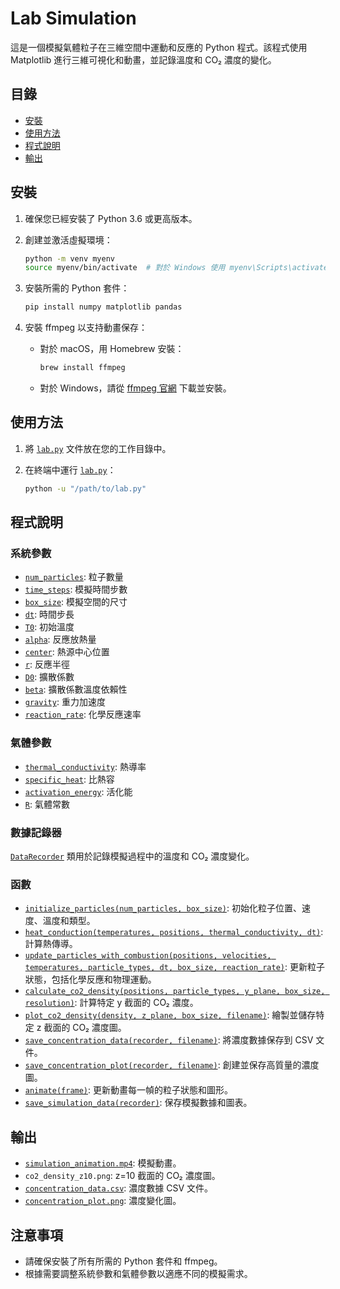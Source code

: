 # Lab Simulation

這是一個模擬氣體粒子在三維空間中運動和反應的 Python 程式。該程式使用 Matplotlib 進行三維可視化和動畫，並記錄溫度和 CO₂ 濃度的變化。

## 目錄

- [安裝](#安裝)
- [使用方法](#使用方法)
- [程式說明](#程式說明)
- [輸出](#輸出)

## 安裝

1. 確保您已經安裝了 Python 3.6 或更高版本。
2. 創建並激活虛擬環境：

    ```sh
    python -m venv myenv
    source myenv/bin/activate  # 對於 Windows 使用 myenv\Scripts\activate
    ```

3. 安裝所需的 Python 套件：

    ```sh
    pip install numpy matplotlib pandas
    ```

4. 安裝 ffmpeg 以支持動畫保存：

    - 對於 macOS，用 Homebrew 安裝：

        ```sh
        brew install ffmpeg
        ```

    - 對於 Windows，請從 [ffmpeg 官網](https://ffmpeg.org/download.html) 下載並安裝。

## 使用方法

1. 將 [`lab.py`](command:_github.copilot.openRelativePath?%5B%7B%22scheme%22%3A%22file%22%2C%22authority%22%3A%22%22%2C%22path%22%3A%22%2FUsers%2Fchenbaiyan%2FDesktop%2Fof%2Flab.py%22%2C%22query%22%3A%22%22%2C%22fragment%22%3A%22%22%7D%2C%228cb34413-9823-47d2-be01-007e8688e5a1%22%5D "/Users/chenbaiyan/Desktop/of/lab.py") 文件放在您的工作目錄中。
2. 在終端中運行 [`lab.py`](command:_github.copilot.openRelativePath?%5B%7B%22scheme%22%3A%22file%22%2C%22authority%22%3A%22%22%2C%22path%22%3A%22%2FUsers%2Fchenbaiyan%2FDesktop%2Fof%2Flab.py%22%2C%22query%22%3A%22%22%2C%22fragment%22%3A%22%22%7D%2C%228cb34413-9823-47d2-be01-007e8688e5a1%22%5D "/Users/chenbaiyan/Desktop/of/lab.py")：

    ```sh
    python -u "/path/to/lab.py"
    ```

## 程式說明

### 系統參數

- [`num_particles`](command:_github.copilot.openSymbolFromReferences?%5B%22%22%2C%5B%7B%22uri%22%3A%7B%22scheme%22%3A%22file%22%2C%22authority%22%3A%22%22%2C%22path%22%3A%22%2FUsers%2Fchenbaiyan%2FDesktop%2Fof%2Flab.py%22%2C%22query%22%3A%22%22%2C%22fragment%22%3A%22%22%7D%2C%22pos%22%3A%7B%22line%22%3A7%2C%22character%22%3A0%7D%7D%2C%7B%22uri%22%3A%7B%22scheme%22%3A%22file%22%2C%22authority%22%3A%22%22%2C%22path%22%3A%22%2FUsers%2Fchenbaiyan%2FDesktop%2Fof%2Flab.py%22%2C%22query%22%3A%22%22%2C%22fragment%22%3A%22%22%7D%2C%22pos%22%3A%7B%22line%22%3A7%2C%22character%22%3A0%7D%7D%5D%2C%228cb34413-9823-47d2-be01-007e8688e5a1%22%5D "Go to definition"): 粒子數量
- [`time_steps`](command:_github.copilot.openSymbolFromReferences?%5B%22%22%2C%5B%7B%22uri%22%3A%7B%22scheme%22%3A%22file%22%2C%22authority%22%3A%22%22%2C%22path%22%3A%22%2FUsers%2Fchenbaiyan%2FDesktop%2Fof%2Flab.py%22%2C%22query%22%3A%22%22%2C%22fragment%22%3A%22%22%7D%2C%22pos%22%3A%7B%22line%22%3A8%2C%22character%22%3A0%7D%7D%2C%7B%22uri%22%3A%7B%22scheme%22%3A%22file%22%2C%22authority%22%3A%22%22%2C%22path%22%3A%22%2FUsers%2Fchenbaiyan%2FDesktop%2Fof%2Flab.py%22%2C%22query%22%3A%22%22%2C%22fragment%22%3A%22%22%7D%2C%22pos%22%3A%7B%22line%22%3A8%2C%22character%22%3A0%7D%7D%5D%2C%228cb34413-9823-47d2-be01-007e8688e5a1%22%5D "Go to definition"): 模擬時間步數
- [`box_size`](command:_github.copilot.openSymbolFromReferences?%5B%22%22%2C%5B%7B%22uri%22%3A%7B%22scheme%22%3A%22file%22%2C%22authority%22%3A%22%22%2C%22path%22%3A%22%2FUsers%2Fchenbaiyan%2FDesktop%2Fof%2Flab.py%22%2C%22query%22%3A%22%22%2C%22fragment%22%3A%22%22%7D%2C%22pos%22%3A%7B%22line%22%3A9%2C%22character%22%3A0%7D%7D%2C%7B%22uri%22%3A%7B%22scheme%22%3A%22file%22%2C%22authority%22%3A%22%22%2C%22path%22%3A%22%2FUsers%2Fchenbaiyan%2FDesktop%2Fof%2Flab.py%22%2C%22query%22%3A%22%22%2C%22fragment%22%3A%22%22%7D%2C%22pos%22%3A%7B%22line%22%3A9%2C%22character%22%3A0%7D%7D%5D%2C%228cb34413-9823-47d2-be01-007e8688e5a1%22%5D "Go to definition"): 模擬空間的尺寸
- [`dt`](command:_github.copilot.openSymbolFromReferences?%5B%22%22%2C%5B%7B%22uri%22%3A%7B%22scheme%22%3A%22file%22%2C%22authority%22%3A%22%22%2C%22path%22%3A%22%2FUsers%2Fchenbaiyan%2FDesktop%2Fof%2Flab.py%22%2C%22query%22%3A%22%22%2C%22fragment%22%3A%22%22%7D%2C%22pos%22%3A%7B%22line%22%3A10%2C%22character%22%3A0%7D%7D%2C%7B%22uri%22%3A%7B%22scheme%22%3A%22file%22%2C%22authority%22%3A%22%22%2C%22path%22%3A%22%2FUsers%2Fchenbaiyan%2FDesktop%2Fof%2Flab.py%22%2C%22query%22%3A%22%22%2C%22fragment%22%3A%22%22%7D%2C%22pos%22%3A%7B%22line%22%3A10%2C%22character%22%3A0%7D%7D%5D%2C%228cb34413-9823-47d2-be01-007e8688e5a1%22%5D "Go to definition"): 時間步長
- [`T0`](command:_github.copilot.openSymbolFromReferences?%5B%22%22%2C%5B%7B%22uri%22%3A%7B%22scheme%22%3A%22file%22%2C%22authority%22%3A%22%22%2C%22path%22%3A%22%2FUsers%2Fchenbaiyan%2FDesktop%2Fof%2Flab.py%22%2C%22query%22%3A%22%22%2C%22fragment%22%3A%22%22%7D%2C%22pos%22%3A%7B%22line%22%3A11%2C%22character%22%3A0%7D%7D%2C%7B%22uri%22%3A%7B%22scheme%22%3A%22file%22%2C%22authority%22%3A%22%22%2C%22path%22%3A%22%2FUsers%2Fchenbaiyan%2FDesktop%2Fof%2Flab.py%22%2C%22query%22%3A%22%22%2C%22fragment%22%3A%22%22%7D%2C%22pos%22%3A%7B%22line%22%3A11%2C%22character%22%3A0%7D%7D%5D%2C%228cb34413-9823-47d2-be01-007e8688e5a1%22%5D "Go to definition"): 初始溫度
- [`alpha`](command:_github.copilot.openSymbolFromReferences?%5B%22%22%2C%5B%7B%22uri%22%3A%7B%22scheme%22%3A%22file%22%2C%22authority%22%3A%22%22%2C%22path%22%3A%22%2FUsers%2Fchenbaiyan%2FDesktop%2Fof%2Flab.py%22%2C%22query%22%3A%22%22%2C%22fragment%22%3A%22%22%7D%2C%22pos%22%3A%7B%22line%22%3A12%2C%22character%22%3A0%7D%7D%2C%7B%22uri%22%3A%7B%22scheme%22%3A%22file%22%2C%22authority%22%3A%22%22%2C%22path%22%3A%22%2FUsers%2Fchenbaiyan%2FDesktop%2Fof%2Flab.py%22%2C%22query%22%3A%22%22%2C%22fragment%22%3A%22%22%7D%2C%22pos%22%3A%7B%22line%22%3A12%2C%22character%22%3A0%7D%7D%5D%2C%228cb34413-9823-47d2-be01-007e8688e5a1%22%5D "Go to definition"): 反應放熱量
- [`center`](command:_github.copilot.openSymbolFromReferences?%5B%22%22%2C%5B%7B%22uri%22%3A%7B%22scheme%22%3A%22file%22%2C%22authority%22%3A%22%22%2C%22path%22%3A%22%2FUsers%2Fchenbaiyan%2FDesktop%2Fof%2Flab.py%22%2C%22query%22%3A%22%22%2C%22fragment%22%3A%22%22%7D%2C%22pos%22%3A%7B%22line%22%3A13%2C%22character%22%3A0%7D%7D%2C%7B%22uri%22%3A%7B%22scheme%22%3A%22file%22%2C%22authority%22%3A%22%22%2C%22path%22%3A%22%2FUsers%2Fchenbaiyan%2FDesktop%2Fof%2Flab.py%22%2C%22query%22%3A%22%22%2C%22fragment%22%3A%22%22%7D%2C%22pos%22%3A%7B%22line%22%3A13%2C%22character%22%3A0%7D%7D%5D%2C%228cb34413-9823-47d2-be01-007e8688e5a1%22%5D "Go to definition"): 熱源中心位置
- [`r`](command:_github.copilot.openSymbolFromReferences?%5B%22%22%2C%5B%7B%22uri%22%3A%7B%22scheme%22%3A%22file%22%2C%22authority%22%3A%22%22%2C%22path%22%3A%22%2FUsers%2Fchenbaiyan%2FDesktop%2Fof%2Flab.py%22%2C%22query%22%3A%22%22%2C%22fragment%22%3A%22%22%7D%2C%22pos%22%3A%7B%22line%22%3A14%2C%22character%22%3A0%7D%7D%2C%7B%22uri%22%3A%7B%22scheme%22%3A%22file%22%2C%22authority%22%3A%22%22%2C%22path%22%3A%22%2FUsers%2Fchenbaiyan%2FDesktop%2Fof%2Flab.py%22%2C%22query%22%3A%22%22%2C%22fragment%22%3A%22%22%7D%2C%22pos%22%3A%7B%22line%22%3A14%2C%22character%22%3A0%7D%7D%5D%2C%228cb34413-9823-47d2-be01-007e8688e5a1%22%5D "Go to definition"): 反應半徑
- [`D0`](command:_github.copilot.openSymbolFromReferences?%5B%22%22%2C%5B%7B%22uri%22%3A%7B%22scheme%22%3A%22file%22%2C%22authority%22%3A%22%22%2C%22path%22%3A%22%2FUsers%2Fchenbaiyan%2FDesktop%2Fof%2Flab.py%22%2C%22query%22%3A%22%22%2C%22fragment%22%3A%22%22%7D%2C%22pos%22%3A%7B%22line%22%3A15%2C%22character%22%3A0%7D%7D%2C%7B%22uri%22%3A%7B%22scheme%22%3A%22file%22%2C%22authority%22%3A%22%22%2C%22path%22%3A%22%2FUsers%2Fchenbaiyan%2FDesktop%2Fof%2Flab.py%22%2C%22query%22%3A%22%22%2C%22fragment%22%3A%22%22%7D%2C%22pos%22%3A%7B%22line%22%3A15%2C%22character%22%3A0%7D%7D%5D%2C%228cb34413-9823-47d2-be01-007e8688e5a1%22%5D "Go to definition"): 擴散係數
- [`beta`](command:_github.copilot.openSymbolFromReferences?%5B%22%22%2C%5B%7B%22uri%22%3A%7B%22scheme%22%3A%22file%22%2C%22authority%22%3A%22%22%2C%22path%22%3A%22%2FUsers%2Fchenbaiyan%2FDesktop%2Fof%2Flab.py%22%2C%22query%22%3A%22%22%2C%22fragment%22%3A%22%22%7D%2C%22pos%22%3A%7B%22line%22%3A16%2C%22character%22%3A0%7D%7D%2C%7B%22uri%22%3A%7B%22scheme%22%3A%22file%22%2C%22authority%22%3A%22%22%2C%22path%22%3A%22%2FUsers%2Fchenbaiyan%2FDesktop%2Fof%2Flab.py%22%2C%22query%22%3A%22%22%2C%22fragment%22%3A%22%22%7D%2C%22pos%22%3A%7B%22line%22%3A16%2C%22character%22%3A0%7D%7D%5D%2C%228cb34413-9823-47d2-be01-007e8688e5a1%22%5D "Go to definition"): 擴散係數溫度依賴性
- [`gravity`](command:_github.copilot.openSymbolFromReferences?%5B%22%22%2C%5B%7B%22uri%22%3A%7B%22scheme%22%3A%22file%22%2C%22authority%22%3A%22%22%2C%22path%22%3A%22%2FUsers%2Fchenbaiyan%2FDesktop%2Fof%2Flab.py%22%2C%22query%22%3A%22%22%2C%22fragment%22%3A%22%22%7D%2C%22pos%22%3A%7B%22line%22%3A17%2C%22character%22%3A0%7D%7D%2C%7B%22uri%22%3A%7B%22scheme%22%3A%22file%22%2C%22authority%22%3A%22%22%2C%22path%22%3A%22%2FUsers%2Fchenbaiyan%2FDesktop%2Fof%2Flab.py%22%2C%22query%22%3A%22%22%2C%22fragment%22%3A%22%22%7D%2C%22pos%22%3A%7B%22line%22%3A17%2C%22character%22%3A0%7D%7D%5D%2C%228cb34413-9823-47d2-be01-007e8688e5a1%22%5D "Go to definition"): 重力加速度
- [`reaction_rate`](command:_github.copilot.openSymbolFromReferences?%5B%22%22%2C%5B%7B%22uri%22%3A%7B%22scheme%22%3A%22file%22%2C%22authority%22%3A%22%22%2C%22path%22%3A%22%2FUsers%2Fchenbaiyan%2FDesktop%2Fof%2Flab.py%22%2C%22query%22%3A%22%22%2C%22fragment%22%3A%22%22%7D%2C%22pos%22%3A%7B%22line%22%3A18%2C%22character%22%3A0%7D%7D%2C%7B%22uri%22%3A%7B%22scheme%22%3A%22file%22%2C%22authority%22%3A%22%22%2C%22path%22%3A%22%2FUsers%2Fchenbaiyan%2FDesktop%2Fof%2Flab.py%22%2C%22query%22%3A%22%22%2C%22fragment%22%3A%22%22%7D%2C%22pos%22%3A%7B%22line%22%3A18%2C%22character%22%3A0%7D%7D%5D%2C%228cb34413-9823-47d2-be01-007e8688e5a1%22%5D "Go to definition"): 化學反應速率

### 氣體參數

- [`thermal_conductivity`](command:_github.copilot.openSymbolFromReferences?%5B%22%22%2C%5B%7B%22uri%22%3A%7B%22scheme%22%3A%22file%22%2C%22authority%22%3A%22%22%2C%22path%22%3A%22%2FUsers%2Fchenbaiyan%2FDesktop%2Fof%2Flab.py%22%2C%22query%22%3A%22%22%2C%22fragment%22%3A%22%22%7D%2C%22pos%22%3A%7B%22line%22%3A22%2C%22character%22%3A0%7D%7D%2C%7B%22uri%22%3A%7B%22scheme%22%3A%22file%22%2C%22authority%22%3A%22%22%2C%22path%22%3A%22%2FUsers%2Fchenbaiyan%2FDesktop%2Fof%2Flab.py%22%2C%22query%22%3A%22%22%2C%22fragment%22%3A%22%22%7D%2C%22pos%22%3A%7B%22line%22%3A22%2C%22character%22%3A0%7D%7D%5D%2C%228cb34413-9823-47d2-be01-007e8688e5a1%22%5D "Go to definition"): 熱導率
- [`specific_heat`](command:_github.copilot.openSymbolFromReferences?%5B%22%22%2C%5B%7B%22uri%22%3A%7B%22scheme%22%3A%22file%22%2C%22authority%22%3A%22%22%2C%22path%22%3A%22%2FUsers%2Fchenbaiyan%2FDesktop%2Fof%2Flab.py%22%2C%22query%22%3A%22%22%2C%22fragment%22%3A%22%22%7D%2C%22pos%22%3A%7B%22line%22%3A23%2C%22character%22%3A0%7D%7D%2C%7B%22uri%22%3A%7B%22scheme%22%3A%22file%22%2C%22authority%22%3A%22%22%2C%22path%22%3A%22%2FUsers%2Fchenbaiyan%2FDesktop%2Fof%2Flab.py%22%2C%22query%22%3A%22%22%2C%22fragment%22%3A%22%22%7D%2C%22pos%22%3A%7B%22line%22%3A23%2C%22character%22%3A0%7D%7D%5D%2C%228cb34413-9823-47d2-be01-007e8688e5a1%22%5D "Go to definition"): 比熱容
- [`activation_energy`](command:_github.copilot.openSymbolFromReferences?%5B%22%22%2C%5B%7B%22uri%22%3A%7B%22scheme%22%3A%22file%22%2C%22authority%22%3A%22%22%2C%22path%22%3A%22%2FUsers%2Fchenbaiyan%2FDesktop%2Fof%2Flab.py%22%2C%22query%22%3A%22%22%2C%22fragment%22%3A%22%22%7D%2C%22pos%22%3A%7B%22line%22%3A24%2C%22character%22%3A0%7D%7D%2C%7B%22uri%22%3A%7B%22scheme%22%3A%22file%22%2C%22authority%22%3A%22%22%2C%22path%22%3A%22%2FUsers%2Fchenbaiyan%2FDesktop%2Fof%2Flab.py%22%2C%22query%22%3A%22%22%2C%22fragment%22%3A%22%22%7D%2C%22pos%22%3A%7B%22line%22%3A24%2C%22character%22%3A0%7D%7D%5D%2C%228cb34413-9823-47d2-be01-007e8688e5a1%22%5D "Go to definition"): 活化能
- [`R`](command:_github.copilot.openSymbolFromReferences?%5B%22%22%2C%5B%7B%22uri%22%3A%7B%22scheme%22%3A%22file%22%2C%22authority%22%3A%22%22%2C%22path%22%3A%22%2FUsers%2Fchenbaiyan%2FDesktop%2Fof%2Flab.py%22%2C%22query%22%3A%22%22%2C%22fragment%22%3A%22%22%7D%2C%22pos%22%3A%7B%22line%22%3A25%2C%22character%22%3A0%7D%7D%2C%7B%22uri%22%3A%7B%22scheme%22%3A%22file%22%2C%22authority%22%3A%22%22%2C%22path%22%3A%22%2FUsers%2Fchenbaiyan%2FDesktop%2Fof%2Flab.py%22%2C%22query%22%3A%22%22%2C%22fragment%22%3A%22%22%7D%2C%22pos%22%3A%7B%22line%22%3A25%2C%22character%22%3A0%7D%7D%5D%2C%228cb34413-9823-47d2-be01-007e8688e5a1%22%5D "Go to definition"): 氣體常數

### 數據記錄器

[`DataRecorder`](command:_github.copilot.openSymbolFromReferences?%5B%22%22%2C%5B%7B%22uri%22%3A%7B%22scheme%22%3A%22file%22%2C%22authority%22%3A%22%22%2C%22path%22%3A%22%2FUsers%2Fchenbaiyan%2FDesktop%2Fof%2Flab.py%22%2C%22query%22%3A%22%22%2C%22fragment%22%3A%22%22%7D%2C%22pos%22%3A%7B%22line%22%3A28%2C%22character%22%3A6%7D%7D%2C%7B%22uri%22%3A%7B%22scheme%22%3A%22file%22%2C%22authority%22%3A%22%22%2C%22path%22%3A%22%2FUsers%2Fchenbaiyan%2FDesktop%2Fof%2Flab.py%22%2C%22query%22%3A%22%22%2C%22fragment%22%3A%22%22%7D%2C%22pos%22%3A%7B%22line%22%3A28%2C%22character%22%3A6%7D%7D%5D%2C%228cb34413-9823-47d2-be01-007e8688e5a1%22%5D "Go to definition") 類用於記錄模擬過程中的溫度和 CO₂ 濃度變化。

### 函數

- [`initialize_particles(num_particles, box_size)`](command:_github.copilot.openSymbolFromReferences?%5B%22%22%2C%5B%7B%22uri%22%3A%7B%22scheme%22%3A%22file%22%2C%22authority%22%3A%22%22%2C%22path%22%3A%22%2FUsers%2Fchenbaiyan%2FDesktop%2Fof%2Flab.py%22%2C%22query%22%3A%22%22%2C%22fragment%22%3A%22%22%7D%2C%22pos%22%3A%7B%22line%22%3A63%2C%22character%22%3A4%7D%7D%5D%2C%228cb34413-9823-47d2-be01-007e8688e5a1%22%5D "Go to definition"): 初始化粒子位置、速度、溫度和類型。
- [`heat_conduction(temperatures, positions, thermal_conductivity, dt)`](command:_github.copilot.openSymbolFromReferences?%5B%22%22%2C%5B%7B%22uri%22%3A%7B%22scheme%22%3A%22file%22%2C%22authority%22%3A%22%22%2C%22path%22%3A%22%2FUsers%2Fchenbaiyan%2FDesktop%2Fof%2Flab.py%22%2C%22query%22%3A%22%22%2C%22fragment%22%3A%22%22%7D%2C%22pos%22%3A%7B%22line%22%3A71%2C%22character%22%3A4%7D%7D%5D%2C%228cb34413-9823-47d2-be01-007e8688e5a1%22%5D "Go to definition"): 計算熱傳導。
- [`update_particles_with_combustion(positions, velocities, temperatures, particle_types, dt, box_size, reaction_rate)`](command:_github.copilot.openSymbolFromReferences?%5B%22%22%2C%5B%7B%22uri%22%3A%7B%22scheme%22%3A%22file%22%2C%22authority%22%3A%22%22%2C%22path%22%3A%22%2FUsers%2Fchenbaiyan%2FDesktop%2Fof%2Flab.py%22%2C%22query%22%3A%22%22%2C%22fragment%22%3A%22%22%7D%2C%22pos%22%3A%7B%22line%22%3A82%2C%22character%22%3A4%7D%7D%5D%2C%228cb34413-9823-47d2-be01-007e8688e5a1%22%5D "Go to definition"): 更新粒子狀態，包括化學反應和物理運動。
- [`calculate_co2_density(positions, particle_types, y_plane, box_size, resolution)`](command:_github.copilot.openSymbolFromReferences?%5B%22%22%2C%5B%7B%22uri%22%3A%7B%22scheme%22%3A%22file%22%2C%22authority%22%3A%22%22%2C%22path%22%3A%22%2FUsers%2Fchenbaiyan%2FDesktop%2Fof%2Flab.py%22%2C%22query%22%3A%22%22%2C%22fragment%22%3A%22%22%7D%2C%22pos%22%3A%7B%22line%22%3A237%2C%22character%22%3A4%7D%7D%5D%2C%228cb34413-9823-47d2-be01-007e8688e5a1%22%5D "Go to definition"): 計算特定 y 截面的 CO₂ 濃度。
- [`plot_co2_density(density, z_plane, box_size, filename)`](command:_github.copilot.openSymbolFromReferences?%5B%22%22%2C%5B%7B%22uri%22%3A%7B%22scheme%22%3A%22file%22%2C%22authority%22%3A%22%22%2C%22path%22%3A%22%2FUsers%2Fchenbaiyan%2FDesktop%2Fof%2Flab.py%22%2C%22query%22%3A%22%22%2C%22fragment%22%3A%22%22%7D%2C%22pos%22%3A%7B%22line%22%3A257%2C%22character%22%3A4%7D%7D%5D%2C%228cb34413-9823-47d2-be01-007e8688e5a1%22%5D "Go to definition"): 繪製並儲存特定 z 截面的 CO₂ 濃度圖。
- [`save_concentration_data(recorder, filename)`](command:_github.copilot.openSymbolFromReferences?%5B%22%22%2C%5B%7B%22uri%22%3A%7B%22scheme%22%3A%22file%22%2C%22authority%22%3A%22%22%2C%22path%22%3A%22%2FUsers%2Fchenbaiyan%2FDesktop%2Fof%2Flab.py%22%2C%22query%22%3A%22%22%2C%22fragment%22%3A%22%22%7D%2C%22pos%22%3A%7B%22line%22%3A267%2C%22character%22%3A4%7D%7D%5D%2C%228cb34413-9823-47d2-be01-007e8688e5a1%22%5D "Go to definition"): 將濃度數據保存到 CSV 文件。
- [`save_concentration_plot(recorder, filename)`](command:_github.copilot.openSymbolFromReferences?%5B%22%22%2C%5B%7B%22uri%22%3A%7B%22scheme%22%3A%22file%22%2C%22authority%22%3A%22%22%2C%22path%22%3A%22%2FUsers%2Fchenbaiyan%2FDesktop%2Fof%2Flab.py%22%2C%22query%22%3A%22%22%2C%22fragment%22%3A%22%22%7D%2C%22pos%22%3A%7B%22line%22%3A280%2C%22character%22%3A4%7D%7D%5D%2C%228cb34413-9823-47d2-be01-007e8688e5a1%22%5D "Go to definition"): 創建並保存高質量的濃度圖。
- [`animate(frame)`](command:_github.copilot.openSymbolFromReferences?%5B%22%22%2C%5B%7B%22uri%22%3A%7B%22scheme%22%3A%22file%22%2C%22authority%22%3A%22%22%2C%22path%22%3A%22%2FUsers%2Fchenbaiyan%2FDesktop%2Fof%2Flab.py%22%2C%22query%22%3A%22%22%2C%22fragment%22%3A%22%22%7D%2C%22pos%22%3A%7B%22line%22%3A315%2C%22character%22%3A4%7D%7D%5D%2C%228cb34413-9823-47d2-be01-007e8688e5a1%22%5D "Go to definition"): 更新動畫每一幀的粒子狀態和圖形。
- [`save_simulation_data(recorder)`](command:_github.copilot.openSymbolFromReferences?%5B%22%22%2C%5B%7B%22uri%22%3A%7B%22scheme%22%3A%22file%22%2C%22authority%22%3A%22%22%2C%22path%22%3A%22%2FUsers%2Fchenbaiyan%2FDesktop%2Fof%2Flab.py%22%2C%22query%22%3A%22%22%2C%22fragment%22%3A%22%22%7D%2C%22pos%22%3A%7B%22line%22%3A407%2C%22character%22%3A4%7D%7D%5D%2C%228cb34413-9823-47d2-be01-007e8688e5a1%22%5D "Go to definition"): 保存模擬數據和圖表。

## 輸出

- [`simulation_animation.mp4`](command:_github.copilot.openRelativePath?%5B%7B%22scheme%22%3A%22file%22%2C%22authority%22%3A%22%22%2C%22path%22%3A%22%2FUsers%2Fchenbaiyan%2FDesktop%2Fof%2Fsimulation_animation.mp4%22%2C%22query%22%3A%22%22%2C%22fragment%22%3A%22%22%7D%2C%228cb34413-9823-47d2-be01-007e8688e5a1%22%5D "/Users/chenbaiyan/Desktop/of/simulation_animation.mp4"): 模擬動畫。
- `co2_density_z10.png`: z=10 截面的 CO₂ 濃度圖。
- [`concentration_data.csv`](command:_github.copilot.openRelativePath?%5B%7B%22scheme%22%3A%22file%22%2C%22authority%22%3A%22%22%2C%22path%22%3A%22%2FUsers%2Fchenbaiyan%2FDesktop%2Fof%2Fconcentration_data.csv%22%2C%22query%22%3A%22%22%2C%22fragment%22%3A%22%22%7D%2C%228cb34413-9823-47d2-be01-007e8688e5a1%22%5D "/Users/chenbaiyan/Desktop/of/concentration_data.csv"): 濃度數據 CSV 文件。
- [`concentration_plot.png`](command:_github.copilot.openRelativePath?%5B%7B%22scheme%22%3A%22file%22%2C%22authority%22%3A%22%22%2C%22path%22%3A%22%2FUsers%2Fchenbaiyan%2FDesktop%2Fof%2Fconcentration_plot.png%22%2C%22query%22%3A%22%22%2C%22fragment%22%3A%22%22%7D%2C%228cb34413-9823-47d2-be01-007e8688e5a1%22%5D "/Users/chenbaiyan/Desktop/of/concentration_plot.png"): 濃度變化圖。

## 注意事項

- 請確保安裝了所有所需的 Python 套件和 ffmpeg。
- 根據需要調整系統參數和氣體參數以適應不同的模擬需求。